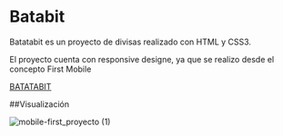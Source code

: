 # Batabit

Batatabit es un proyecto de divisas realizado con HTML y CSS3.

El proyecto cuenta con responsive designe, ya que se realizo desde el concepto First Mobile

[BATATABIT](https://diego51alejo.github.io/batatabit)

##Visualización

![mobile-first_proyecto (1)](https://user-images.githubusercontent.com/71607449/116827315-fd01e480-ab5d-11eb-8a2f-53263177a35f.gif)


